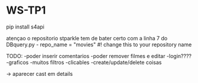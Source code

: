 # WS-TP1

pip install s4api

atençao o repositorio stparkle tem de bater certo com a linha
7 do DBquery.py - repo_name = "movies" #! change this to your repository name


TODO:
-poder inserir comentarios
-poder remover filmes e editar
-login????
-graficos
-muitos filtros
-clicables
-create/update/delete coisas

-> aparecer cast em details
